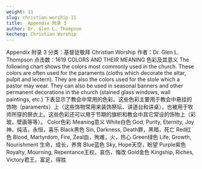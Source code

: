 ```yaml
---
weight: 11
slug: christian-worship-11
title:  Appendix 附录 3
author: Dr. Glen L. Thompson
kecheng: Christian Worship
---
```


Appendix 附录 3
分类：基督徒敬拜 Christian Worship
作者：Dr. Glen L. Thompson
点击数：1619
COLORS AND THEIR MEANING 色彩及其意义
The following chart shows the colors most commonly used in the church. These colors are often used for the paraments (cloths which decorate the altar, pulpit and lectern). They are also the colors used for the stole which a pastor may wear. They can also be used in seasonal banners and other permanent decorations in the church (stained glass windows, wall paintings, etc.)
下表显示了教会中常用的色彩。这些色彩主要用于教会中悬挂的饰物（paraments）上（这些饰物常用来装饰祭坛、讲道台和讲桌），也被用于牧师所穿的祭衣上。这些色彩还可以用于节期的旗帜和教会中其它常设的饰物上（彩玻，壁画等等）。
Color色彩	Meaning意义
White白色	God, Purity, Eternity, Joy神，纯洁，永恒，喜乐
Black黑色	Sin, Darkness, Death罪，黑暗，死亡
Red红色	Blood, Martyrdom, Fire, Zeal血，殉难，火，热心
Green绿色	Life, Growth, Nourishment 生命，成长，养育
Blue蓝色	Sky, Hope天空，盼望
Purple紫色	Royalty, Mourning, Repentance王权，哀伤，悔改
Gold金色	Kingship, Riches, Victory君王，富足，得胜
